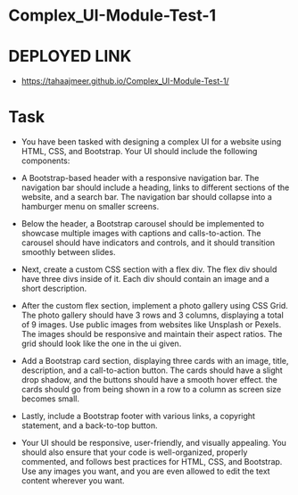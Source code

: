 # Complex_UI-Module-Test-1
# DEPLOYED LINK
* https://tahaajmeer.github.io/Complex_UI-Module-Test-1/
# Task
* You have been tasked with designing a complex UI for a website using HTML, CSS, and Bootstrap. Your UI should include the following components:

* A Bootstrap-based header with a responsive navigation bar. The navigation bar should include a heading, links to different sections of the website, and a search bar. The navigation bar should collapse into a hamburger menu on smaller screens.
* Below the header, a Bootstrap carousel should be implemented to showcase multiple images with captions and calls-to-action. The carousel should have indicators and controls, and it should transition smoothly between slides.
* Next, create a custom CSS section with a flex div. The flex div should have three divs inside of it. Each div should contain an image and a short description.
* After the custom flex section, implement a photo gallery using CSS Grid. The photo gallery should have 3 rows and 3 columns, displaying a total of 9 images. Use public images from websites like Unsplash or Pexels. The images should be responsive and maintain their aspect ratios. The grid should look like the one in the ui given.
* Add a Bootstrap card section, displaying three cards with an image, title, description, and a call-to-action button. The cards should have a slight drop shadow, and the buttons should have a smooth hover effect. the cards should go from being shown in a row to a column as screen size becomes small.
* Lastly, include a Bootstrap footer with various links, a copyright statement, and a back-to-top button.
* Your UI should be responsive, user-friendly, and visually appealing. You should also ensure that your code is well-organized, properly commented, and follows best practices for HTML, CSS, and Bootstrap. Use any images you want, and you are even allowed to edit the text content wherever you want.
